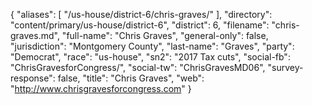 {
  "aliases": [
    "/us-house/district-6/chris-graves/"
  ],
  "directory": "content/primary/us-house/district-6",
  "district": 6,
  "filename": "chris-graves.md",
  "full-name": "Chris Graves",
  "general-only": false,
  "jurisdiction": "Montgomery County",
  "last-name": "Graves",
  "party": "Democrat",
  "race": "us-house",
  "sn2": "2017 Tax cuts",
  "social-fb": "ChrisGravesforCongress/",
  "social-tw": "ChrisGravesMD06",
  "survey-response": false,
  "title": "Chris Graves",
  "web": "http://www.chrisgravesforcongress.com"
}
